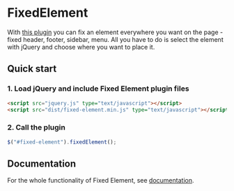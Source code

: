 # FixedElement
With [this plugin](https://webgadgets.net/plugins/fixed-element) you can fix an element everywhere you want on the page - fixed header, footer, sidebar, menu.
All you have to do is select the element with jQuery and choose where you want to place it.

## Quick start

### 1. Load jQuery and include Fixed Element plugin files
```html
<script src="jquery.js" type="text/javascript"></script>
<script src="dist/fixed-element.min.js" type="text/javascript"></script>
```

### 2. Call the plugin 
```js
$("#fixed-element").fixedElement();
```

## Documentation
For the whole functionality of Fixed Element, see [documentation](https://webgadgets.net/plugins/fixed-element/doc).
